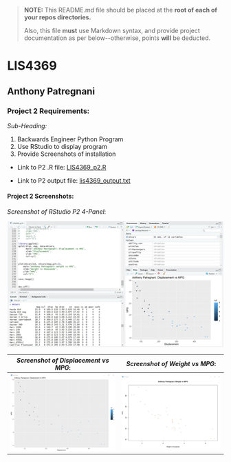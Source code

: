 > **NOTE:** This README.md file should be placed at the **root of each of your repos directories.**
>
>Also, this file **must** use Markdown syntax, and provide project documentation as per below--otherwise, points **will** be deducted.
>

# LIS4369

## Anthony Patregnani

### Project 2 Requirements:

*Sub-Heading:*

1. Backwards Engineer Python Program
2. Use RStudio to display program
3. Provide Screenshots of installation


* Link to P2 .R file: [LIS4369_p2.R](LIS4369_p2.R "P2 RStudio File") 

* Link to P2 output file: [lis4369_output.txt](lis4369_output.txt "P2 output file") 

#### Project 2 Screenshots:

*Screenshot of RStudio P2 4-Panel*:

![RStudio Screenshot](img/p2_4panel.jpg)





| *Screenshot of Displacement vs MPG*:  |  *Screenshot of Weight vs MPG*: |
|---|---|
|  ![Rstudio Screenshot](img/dispvsmpg.jpg) |  ![RStudio Screenshot](img/weightvsmpg.jpg) |



